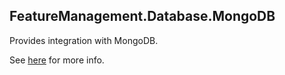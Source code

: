 ## FeatureManagement.Database.MongoDB


Provides integration with MongoDB.


See [here](https://github.com/teociaps/FeatureManagement.Database) for more info.